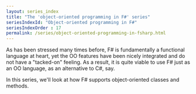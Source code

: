 ```yaml
---
layout: series_index
title: "The 'object-oriented programming in F#' series"
seriesIndexId: "Object-oriented programming in F#"
seriesIndexOrder : 17
permalink: /series/object-oriented-programming-in-fsharp.html
---
```


As has been stressed many times before, F# is fundamentally a functional language at heart, yet the OO features have been nicely integrated and do not have a "tacked-on" feeling. As a result, it is quite viable to use F# just as an OO language, as an alternative to C#, say.

In this series, we'll look at how F# supports object-oriented classes and methods.  

